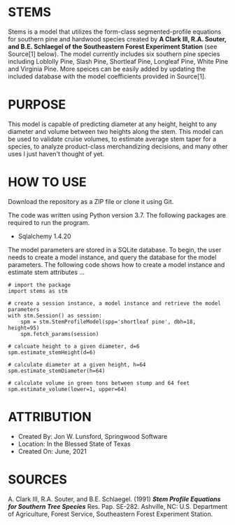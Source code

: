 # STEMS
Stems is a model that utilizes the form-class segmented-profile equations for southern
pine and hardwood species created by **A Clark III, R.A. Souter, and B.E. Schlaegel of
the Southeastern Forest Experiment Station** (see Source[1] below).  The model currently includes six
southern pine species including Loblolly Pine, Slash Pine, Shortleaf Pine, Longleaf Pine,
White Pine and Virginia Pine. More speices can be easily added by updating the included database
with the model coefficients provided in Source[1].

# PURPOSE
This model is capable of predicting diameter at any height, height to any diameter and volume
between two heights along the stem.  This model can be used to validate cruise volumes, to estimate average stem taper for a species, to analyze product-class merchandizing decisions, and many other uses I just haven't thought of yet.

# HOW TO USE
Download the repository as a ZIP file or clone it using Git.

The code was written using Python version 3.7.  The following packages are required to run the program.
* Sqlalchemy 1.4.20

The model parameters are stored in a SQLite database.  To begin, the user needs to create a model instance, and query the database for the model parameters.  The following code shows how to create a model instance and estimate stem attributes ...

```
# import the package
import stems as stm

# create a session instance, a model instance and retrieve the model parameters
with stm.Session() as session:
    spm = stm.StemProfileModel(spp='shortleaf pine', dbh=18, height=95)
    spm.fetch_params(session)

# calcuate height to a given diameter, d=6
spm.estimate_stemHeight(d=6)

# calculate diameter at a given height, h=64
spm.estimate_stemDiameter(h=64)

# calculate volume in green tons between stump and 64 feet
spm.estimate_volume(lower=1, upper=64)
```

# ATTRIBUTION
* Created By: Jon W. Lunsford, Springwood Software
* Location: In the Blessed State of Texas
* Created On: June, 2021

# SOURCES
A. Clark III, R.A. Souter, and B.E. Schlaegel. (1991) ***Stem Profile Equations for Southern Tree Species*** Res. Pap. SE-282.  Ashville, NC: U.S. Department of Agriculture, Forest Service, Southeastern Forest Experiment Station.

